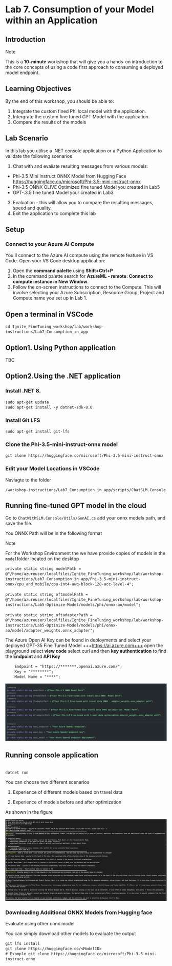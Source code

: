 # Lab 7. Consumption of your Model within an Application 

## Introduction

> [!NOTE]
>This is a **10-minute** workshop that will give you a hands-on introduction to the core concepts of using a code first approach to consuming a deployed model endpoint. 

## Learning Objectives

By the end of this workshop, you should be able to:
1. Integrate the custom fined Phi local model with the application.
1. Intergrate the custom fine tuned GPT Model with the application.
2. Compare the results of the models

## Lab Scenario
In this lab you utilise a .NET console application or a Python Application to validate the following scenarios 

1. Chat with and evaliate resulting messages from various models:
- Phi-3.5 Mini Instruct ONNX Model from Hugging Face https://huggingface.co/microsoft/Phi-3.5-mini-instruct-onnx
- Phi-3.5 ONNX OLIVE Optimized fine tuned Model you created in Lab5
- GPT-.3.5 fine tuned Model your created in Lab3
3. Evaluation - this will allow you to compare the resulting messages, speed and quality.
4. Exit the application to complete this lab 

## Setup

### Connect to your Azure AI Compute

You'll connect to the Azure AI compute using the remote feature in VS Code. Open your VS Code desktop application:

1. Open the **command palette** using  **Shift+Ctrl+P**
1. In the command palette search for **AzureML - remote: Connect to compute instance in New Window**.
1. Follow the on-screen instructions to connect to the Compute. This will involve selecting your Azure Subscription, Resource Group, Project and Compute name you set up in Lab 1.


## Open a terminal in VSCode

```
cd Ignite_FineTuning_workshop/lab/workshop-instructions/Lab7_Consumption_in_app
```

## Option1. Using Python application

TBC

## Option2.Using the .NET application 

### Install .NET 8.

```
sudo apt-get update 
sudo apt-get install -y dotnet-sdk-8.0
```

### Install Git LFS

```
sudo apt-get install git-lfs
```

### Clone the Phi-3.5-mini-instruct-onnx model 

```
git clone https://huggingface.co/microsoft/Phi-3.5-mini-instruct-onnx
```

### Edit your Model Locations in VSCode  

Naviagte to the folder 
```
/workshop-instructions/Lab7_Consumption_in_app/scripts/ChatSLM.Console
```

## Running fine-tuned GPT model in the cloud 

Go to `ChatWithSLM.Console/Utils/GenAI.cs` add your onnx models path, and save the file.

You ONNX Path will be in the following format


> [!NOTE]
> For the Workshop Environment the we have provide copies of models in the `model`folder located on the desktop 

```
private static string modelPath = @"/home/azureuser/localfiles/Ignite_FineTuning_workshop/lab/workshop-instructions/Lab7_Consumption_in_app/Phi-3.5-mini-instruct-onnx/cpu_and_mobile/cpu-int4-awq-block-128-acc-level-4";    
 
private static string oftmodelPath = @"/home/azureuser/localfiles/Ignite_FineTuning_workshop/lab/workshop-instructions/Lab5-Optimize-Model/models/phi/onnx-ao/model";    

private static string oftadapterPath = @"/home/azureuser/localfiles/Ignite_FineTuning_workshop/lab/workshop-instructions/Lab5-Optimize-Model/models/phi/onnx-ao/model/adapter_weights.onnx_adapter";

```

The Azure Open AI Key can be found in deployments and select your deployed GPT-35 Fine Tuned Model +++https://ai.azure.com+++ open the playground select **view code** select curl and then **key authentication** to find the **Endpoint** and **API Key**

```
    Endpoint = "https://*******.openai.azure.com/";
    Key = "********";
    Model Name = "****";

``` 

![location](./images/location.png)


## Running console application


```

dotnet run

```

You can choose two different scenarios

1. Experience of different models based on travel data

2. Experience of models before and after optimization

As shown in the figure


![result](./images/result.png)


### Downloading Additional ONNX Models from Hugging face 

Evaluate using other onnx model 

You can simply download other models to evaluate the output
```
git lfs install
git clone https://huggingface.co/<ModelID>
# Example git clone https://huggingface.co/microsoft/Phi-3.5-mini-instruct-onnx
```
